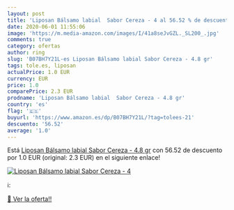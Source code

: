 ```yaml
---
layout: post
title: 'Liposan Bálsamo labial  Sabor Cereza - 4 al 56.52 % de descuento'
date: 2020-06-01 11:55:06
image: 'https://m.media-amazon.com/images/I/41a8seJvGZL._SL200_.jpg'
comments: true
category: ofertas
author: ring
slug: 'B07BH7Y21L-es Liposan Bálsamo labial Sabor Cereza - 4.8 gr'
tags: tole.es, liposan
actualPrice: 1.0 EUR
currency: EUR
price: 1.0
comparePrice: 2.3 EUR
prodname: 'Liposan Bálsamo labial  Sabor Cereza - 4.8 gr'
country: 'es'
flag: '🇪🇸'
buyurl: 'https://www.amazon.es/dp/B07BH7Y21L/?tag=tolees-21'
descuento: '56.52'
average: '1.0'
---
```


Está [Liposan Bálsamo labial  Sabor Cereza - 4.8 gr](https://www.amazon.es/dp/B07BH7Y21L/?tag=tolees-21) con 56.52 de descuento por 1.0 EUR (original: 2.3 EUR) en el siguiente enlace!

[![Liposan Bálsamo labial  Sabor Cereza - 4](https://m.media-amazon.com/images/I/41a8seJvGZL._SL200_.jpg)](https://www.amazon.es/dp/B07BH7Y21L/?tag=tolees-21)

ℹ️:


[🛒 Ver la oferta!!](https://www.amazon.es/dp/B07BH7Y21L/?tag=tolees-21)
